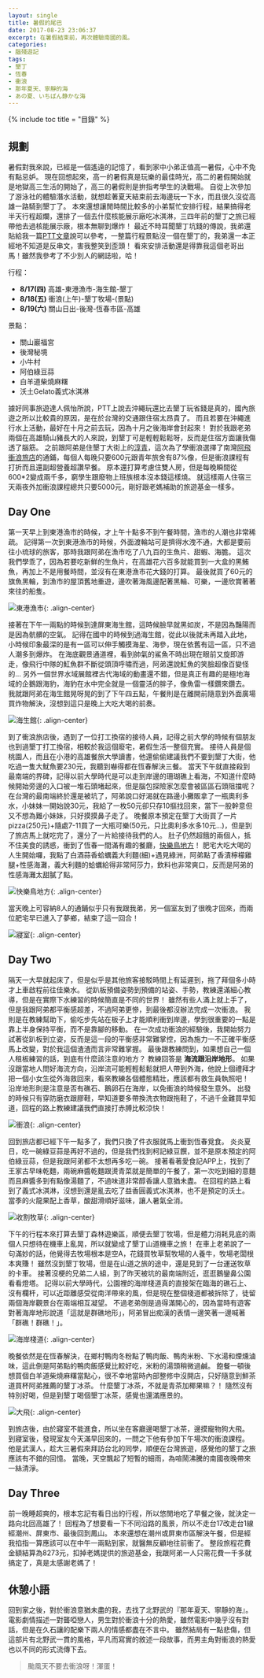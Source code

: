 ```yaml
---
layout: single
title: 暑假的尾巴
date: 2017-08-23 23:06:37
excerpt: 在暑假結束前，再次體驗南國的風。
categories:
- 腦殘遊記
tags:
- 墾丁
- 恆春
- 衝浪
- 那年夏天、寧靜的海
- あの夏、いちばん静かな海
---
```


{% include toc title = "目錄" %}

## 規劃

暑假對我來說，已經是一個遙遠的記憶了，看到家中小弟正值高一暑假，心中不免有點忌妒。
現在回想起來，高一的暑假真是玩樂的最佳時光，高二的暑假開始就是地獄高三生活的開始了，高三的暑假則是拚指考學生的決戰場。
自從上次參加了游泳社的體驗潛水活動，就想趁著夏天結束前去海邊玩一下水，而且很久沒從高雄一路騎到墾丁了。
本來還想讓閒時間比較多的小弟幫忙安排行程，結果搞得老半天行程超爛，還排了一個去什麼核能展示廠吃冰淇淋，三四年前的墾丁之旅已經帶他去過核能展示廠，根本無聊到爆炸！
最近不時耳聞墾丁坑錢的傳說，我弟還貼給我一篇[PTT文章](https://www.ptt.cc/bbs/HatePolitics/M.1501133127.A.C1D.html)說可以參考，一整篇行程景點沒一個在墾丁的，我弟還一本正經地不知道是反串文，害我整笑到歪頭！
看來安排活動還是得靠我這個老哥出馬！雖然我參考了不少別人的網誌啦，哈！

行程：
- **8/17(四)** 高雄-東港漁市-海生館-墾丁
- **8/18(五)** 衝浪(上午)-墾丁牧場-(景點)
- **8/19(六)** 關山日出-後灣-恆春市區-高雄

景點：
- 關山巖福宮
- 後灣秘境
- 小牛村
- 阿伯綠豆蒜
- 白羊道柴燒麻糬
- 沃土Gelato義式冰淇淋

據好同事旅遊達人佩怡所說，PTT上說去沖繩玩還比去墾丁玩省錢是真的，國內旅遊之所以比較貴的原因，是在於台灣的交通跟住宿太昂貴了。
而且若要在沖繩進行水上活動，最好在十月之前去玩，因為十月之後海岸會封起來！
對於我跟老弟兩個在高雄騎山豬長大的人來說，到墾丁可是輕輕鬆鬆呀，反而是住宿方面讓我傷透了腦筋。
之前跟阿弟是住墾丁大街上的[淳青](http://www.ktyh.com.tw/)，這次為了學衝浪選擇了南灣[阿飛衝浪旅店](http://www.afei.com.tw/)的通鋪，每個人每晚只要600元跟青年旅舍有87%像，但是衝浪課程有打折而且還副超營養超讚早餐。
原本還打算考慮住雙人房，但是每晚瞬間從600*2變成兩千多，窮學生跟廢物上班族根本沒本錢這樣燒。
就這樣兩人住宿三天兩夜外加衝浪課程總共只要5000元，剛好跟老媽補助的旅遊基金一樣多。

## Day One
第一天早上到東港漁市的時候，才上午十點多不到午餐時間，漁市的人潮也非常稀疏。
記得第一次到東港漁市的時候，外面渡輪站可是擠得水洩不通，大都是要前往小琉球的旅客，那時我跟阿弟在漁市吃了八九百的生魚片、甜蝦、海膽。
這次我們學乖了，因為若要吃新鮮的生魚片，在高雄花六百多就能買到一大盒的黑鮪魚，再加上不是用餐時間，並沒有在東港漁市花大錢的打算。
最後就買了60元的旗魚黑輪，到漁市的屋頂舊地重遊，邊吹著海風邊配著黑輪、可樂，一邊欣賞著著來往的船隻。

![東港漁市](/assets/images/album/2017-08-17-墾丁之旅/DSC_0280.jpg){: .align-center}

接著在下午一兩點的時候到達屏東海生館，這時候臉早就黑如炭，不是因為豔陽而是因為骯髒的空氣。
記得在國中的時候到過海生館，從此以後就未再踏入此地，小時候印象最深的是有一區可以伸手觸摸海星、海參，現在依舊有這一區，只不過人潮多到爆炸。
在海底觀景通道裡，看到帥氣的鯊魚不時出現在眼前又旋即游走，像飛行中隊的魟魚群不斷從頭頂呼嘯而過，阿弟還說魟魚的笑臉超像百變怪的...
另外一個世界水域展館裡古代海域的動畫還不錯，但是真正有趣的是極地海域的企鵝跟海豹，海豹在水中完全就是一個靈活的胖子，像魚雷一樣鑽來鑽去。
我就跟阿弟在海生館晃呀晃的到了下午四五點，午餐則是在離開前隨意到外面廣場買炸物解決，沒想到這只是晚上大吃大喝的前奏。

![海生館](/assets/images/album/2017-08-17-墾丁之旅/DSC_0319.jpg){: .align-center}

到了衝浪旅店後，遇到了一位打工換宿的接待人員，記得之前大學的時候有個朋友也到過墾丁打工換宿，相較於我這個廢宅，暑假生活一整個充實。
接待人員是個桃園人，而且在小港的高雄餐旅大學讀書，他還偷偷建議我們不要到墾丁大街，他吃過一隻大魷魚要230元，我聽到嚇得都在恆春解決三餐。
當天下午就直接殺到最南端的界碑，記得以前大學時代是可以走到岸邊的珊瑚礁上看海，不知道什麼時候開始旁邊的入口被一堆石頭堵起來，但是腦包探險家怎麼會被區區石頭阻擋呢？
在台灣的最南端終於還是被坑了，阿弟說口好渴就在路邊小攤販拿了一瓶奧利多水，小妹妹一開始說30元，我給了一枚50元卻只存10摳找回來，當下一股幹意但又不想為難小妹妹，只好摸摸鼻子走了。
晚餐原本預定在墾丁大街買了一片pizza(250元)+隨處7-11買了一大瓶可樂(50元，只比奧利多水多10元...)，但是到了旅店馬上就吃完了，還分了一片給接待我們的人。
肚子仍然超餓的兩個人，抵不住美食的誘惑，衝到了恆春一間滿有趣的餐廳，[快樂鳥地方](http://uukt.com.tw/kenting/714)！
肥宅大吃大喝的人生開始囉，我點了白酒蒜香蛤蠣義大利麵(細)+遇見綠洲，阿弟點了香漬檸檬雞腿+性感海灘，義大利麵的蛤蠣給得非常阿莎力，飲料也非常爽口，反而是阿弟的性感海灘太甜膩了點。

![快樂鳥地方](/assets/images/album/2017-08-17-墾丁之旅/DSC_0352.jpg){: .align-center}

當天晚上可容納8人的通鋪似乎只有我跟我弟，另一個室友到了很晚才回來，而兩位肥宅早已進入了夢鄉，結束了這一回合！

![寢室](/assets/images/album/2017-08-17-墾丁之旅/DSC_0375.jpg){: .align-center}

## Day Two
隔天一大早就起床了，但是似乎是其他旅客接駁時間上有延遲到，拖了拜個多小時才上車啟程前往佳樂水。
從趴板預備姿勢到預備的站姿、手勢，教練還滿細心教導，但是在實際下水練習的時候簡直是不同的世界！
雖然有些人滿上就上手了，但是我跟阿弟都平衡感超差，不過阿弟更慘，到最後都沒辦法完成一次衝浪。
我則是在教練幫助下，偷吃步先站在板子上才能順利衝到岸邊，學到很重要的一點是靠上半身保持平衡，而不是靠腳的移動。
在一次成功衝浪的經驗後，我開始努力試著從趴板到立姿，反而是這一段的平衡感非常難掌控，因為施力一不正確平衡感馬上改變，對於我這個渣渣而言非常難掌握。
最後跟教練問到，如果想自己一個人租板練習的話，到底有什麼該注意的地方？
教練回答是 **海流跟沿岸地形**。
如果沒跟當地人問好海流方向，沿岸流可能輕輕鬆鬆就把人帶到外海，他說上個禮拜才把一個小女生從外海救回來，看來教練各個體態精壯，應該都有救生員執照吧！
沿岸地形則是注意是否有礁石、鵝卵石在海岸，以免衝浪的時候發生意外。
出發的時候只有穿防磨衣跟膠鞋，早知道要多帶換洗衣物跟拖鞋了，不過千金難買早知道，回程的路上教練建議我們直接打赤膊比較涼快！

![衝浪](/assets/images/album/2017-08-17-墾丁之旅/FB_IMG_1503057590184.jpg){: .align-center}

回到旅店都已經下午一點多了，我們只換了件衣服就馬上衝到恆春覓食。
炎炎夏日，吃一碗綠豆蒜是再好不過的，但是我們找到柯記綠豆饌，並不是原本預定的阿伯綠豆蒜，但是我跟阿弟都不太想再多吃一碗。
接著看著愛食記APP上，找到了王家古早味乾麵，兩碗麻醬乾麵跟燙青菜就是簡單的午餐了，第一次吃到細的意麵而且麻醬多到有點像湯麵了，不過味道非常醇香讓人意猶未盡。
在回程的路上看到了義式冰淇淋，沒想到還是亂去吃了益香圓義式冰淇淋，也不是預定的沃土。
當季的火龍果配上香草，酸甜滑順好滋味，讓人暑氣全消。

![收割牧草](/assets/images/album/2017-08-17-墾丁之旅/DSC_0357.jpg){: .align-center}

下午的行程本來打算去墾丁森林遊樂區，順便去墾丁牧場，但是體力消耗見底的兩個人只想待在機車上亂晃，所以就變成了墾丁山道機車之旅！
在車上老弟說了一句滿妙的話，他覺得去牧場根本是空A，花錢買牧草幫牧場的人養牛，牧場老闆根本爽賺！
雖然沒到墾丁牧場，但是在山道之旅的途中，還是見到了一台運送牧草的卡車。
接著沒梗的兄弟二人組，到了昨天被坑的最南端附近，逛逛鵝鑾鼻公園看看燈塔。
記得以前大學時代，公園裡的海岸棧道真的直接架在臨海的礁石上、沒有欄杆，可以近距離感受從南洋帶來的風，但是現在整個棧道都被拆除了，徒留兩個海岸觀景台在兩端相互凝望。
不過老弟倒是過得滿開心的，因為當時有遊客對著海岸地形說道「這就是群礁地形」，阿弟冒出痴漢的表情一邊笑著一邊喊著「群礁！群礁！」。

![海岸棧道](/assets/images/album/2017-08-17-墾丁之旅/DSC_0371.jpg){: .align-center}

晚餐依然是在恆春解決，在鄉村鴨肉冬粉點了鴨肉飯、鴨肉米粉、下水湯和煙燻滷味，這此倒是阿弟點的鴨肉飯感覺比較好吃，米粉的湯頭稍微過鹹。
飽餐一頓後想買個白羊道柴燒麻糬當點心，很不幸地當時內部整修中沒開店，只好隨意到鮮茶道買杯阿弟推薦的墾丁冰茶。
什麼墾丁冰茶，不就是青茶加椰果嘛？！
隨然沒有特別好喝，但是到墾丁喝個墾丁冰茶，感覺也還滿應景的。

![大飛](/assets/images/album/2017-08-17-墾丁之旅/1503060029782.jpg){: .align-center}

到旅店後，由於寢室不能進食，所以坐在客廳邊喝墾丁冰茶，邊摸寵物狗大飛。
到寢室後，發現室友今天滿早回來的，一問之下他有參加下午場次的衝浪課程。
他是武漢人，趁大三暑假來拜訪台北的同學，順便在台灣旅遊，感覺他的墾丁之旅應該有不錯的回憶。
當晚，天空飄起了短暫的細雨，為喧鬧沸騰的南國夜晚帶來一絲清淨。

## Day Three
前一晚睡超爽的，根本忘記有看日出的行程，所以悠閒地吃了早餐之後，就決定一路向北回高雄了！
回程為了想要看一下不同沿路的風景，所以不走台17改走台1線經潮州、屏東市、最後回到鳳山。
本來還想在潮州或屏東市區解決午餐，但是經我掐指一算應該可以在中午一兩點到家，就醫無反顧地往前衝了。
整段旅程花費金額結算為8273元，扣掉老媽提供的旅遊基金，我跟阿弟一人只需花費一千多就搞定了，真是太感謝老媽了！

## 休憩小語
回到家之後，對於衝浪意猶未盡的我，去找了北野武的『那年夏天、寧靜的海』。
電影劇情描述一對聾啞戀人，男生對於衝浪十分的熱愛，雖然電影中幾乎沒有對話，但是在久石讓的配樂下兩人的情感都盡在不言中。
雖然結局有一點悲傷，但這部片有北野武一貫的風格，平凡而寫實的敘述一段故事，而男主角對衝浪的熱愛也以不同的形式流傳下去。

> 颱風天不要去衝浪呀！渾蛋！
